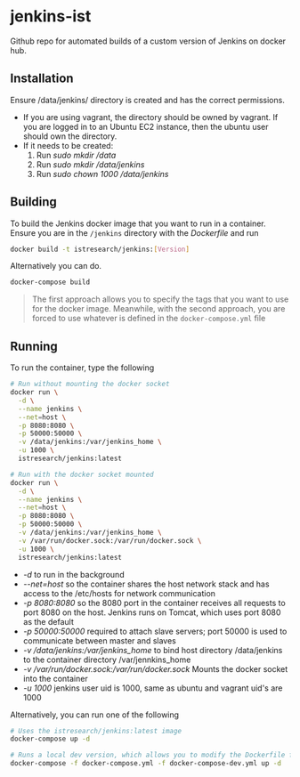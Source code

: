 # jenkins-ist
Github repo for automated builds of a custom version of Jenkins on docker hub.

## Installation

Ensure /data/jenkins/ directory is created and has the correct permissions.
- If you are using vagrant, the directory should be owned by vagrant.
  If you are logged in to an Ubuntu EC2 instance, then the ubuntu user should own the directory.
- If it needs to be created:
  1. Run *sudo mkdir /data*
  2. Run *sudo mkdir /data/jenkins*
  3. Run *sudo chown 1000 /data/jenkins*

## Building

To build the Jenkins docker image that you want to run in a container. Ensure
you are in the `/jenkins` directory with the *Dockerfile* and run

```Bash
docker build -t istresearch/jenkins:[Version]
```

Alternatively you can do.
```Bash
docker-compose build
```

> The first approach allows you to specify the tags that you want to use for the
docker image. Meanwhile, with the second approach,  you are forced to use
whatever is defined in the `docker-compose.yml` file

## Running

To run the container, type the following

```Bash
# Run without mounting the docker socket
docker run \
  -d \
  --name jenkins \
  --net=host \
  -p 8080:8080 \
  -p 50000:50000 \
  -v /data/jenkins:/var/jenkins_home \
  -u 1000 \
  istresearch/jenkins:latest

# Run with the docker socket mounted
docker run \
  -d \
  --name jenkins \
  --net=host \
  -p 8080:8080 \
  -p 50000:50000 \
  -v /data/jenkins:/var/jenkins_home \
  -v /var/run/docker.sock:/var/run/docker.sock \
  -u 1000 \
  istresearch/jenkins:latest
```
- *-d* to run in the background
- *--net=host* so the container shares the host network stack and has access to the /etc/hosts for network communication
- *-p 8080:8080* so the 8080 port in the container receives all requests to port 8080 on the host. Jenkins runs on Tomcat, which uses port 8080 as the default
- *-p 50000:50000* required to attach slave servers; port 50000 is used to communicate between master and slaves
- *-v /data/jenkins:/var/jenkins_home* to bind host directory /data/jenkins to the container directory /var/jennkins_home
- *-v /var/run/docker.sock:/var/run/docker.sock* Mounts the docker socket into the container 
- *-u 1000* jenkins user uid is 1000, same as ubuntu and vagrant uid's are 1000

Alternatively, you can run one of the following

```Bash
# Uses the istresearch/jenkins:latest image
docker-compose up -d

# Runs a local dev version, which allows you to modify the Dockerfile for local experimentation.
docker-compose -f docker-compose.yml -f docker-compose-dev.yml up -d
```
